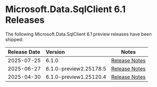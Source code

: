 # Microsoft.Data.SqlClient 6.1 Releases

The following Microsoft.Data.SqlClient 6.1 preview releases have been shipped:

| Release Date | Version | Notes |
| :-- | :-- | :--: |
| 2025-07-25 | 6.1.0 | [Release Notes](6.1.0.md) |
| 2025-06-27 | 6.1.0-preview2.25178.5 | [Release Notes](6.1.0-preview2.md) |
| 2025-04-30 | 6.1.0-preview1.25120.4 | [Release Notes](6.1.0-preview1.md) |
